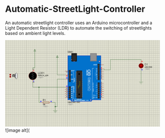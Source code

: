 # Automatic-StreetLight-Controller
An automatic streetlight controller uses an Arduino microcontroller and a Light Dependent Resistor (LDR) to automate the switching of streetlights based on ambient light levels.

![image alt](https://github.com/jatinraj1312/Automatic-StreetLight-Controller/blob/main/Screenshot%20(84).png?raw=true)
![image alt](
